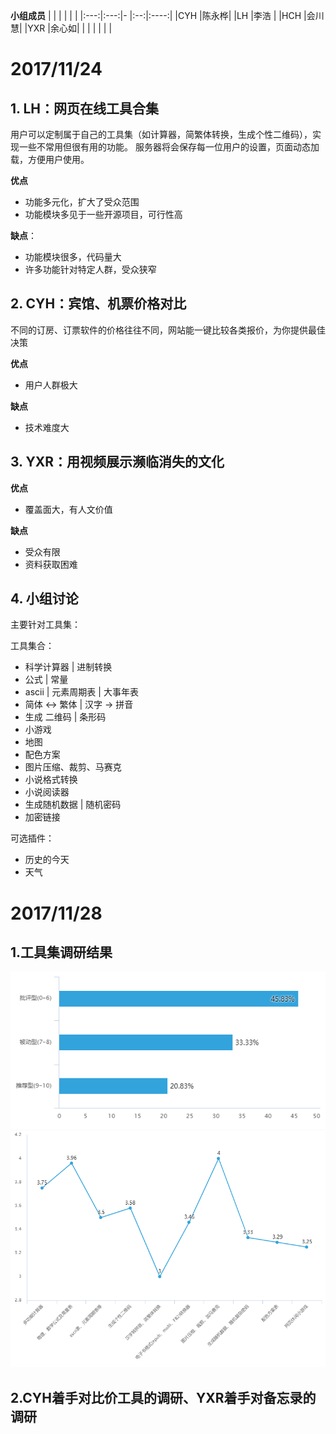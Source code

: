 **小组成员**
|     |     |   |    |      |
|:---:|:---:|-  |:--:|:----:|
|CYH  |陈永桦|   |LH  |李浩  |
|HCH  |会川慧|   |YXR |余心如|
|     |     |   |    |      |

# 2017/11/24

## 1. LH：网页在线工具合集

用户可以定制属于自己的工具集（如计算器，简繁体转换，生成个性二维码），实现一些不常用但很有用的功能。
服务器将会保存每一位用户的设置，页面动态加载，方便用户使用。

**优点**

- 功能多元化，扩大了受众范围
- 功能模块多见于一些开源项目，可行性高

**缺点**：

- 功能模块很多，代码量大
- 许多功能针对特定人群，受众狭窄

## 2. CYH：宾馆、机票价格对比

不同的订房、订票软件的价格往往不同，网站能一键比较各类报价，为你提供最佳决策

**优点**

- 用户人群极大

**缺点**

- 技术难度大

## 3. YXR：用视频展示濒临消失的文化

**优点**

- 覆盖面大，有人文价值

**缺点**

- 受众有限
- 资料获取困难

## 4. **小组讨论**

主要针对工具集：

工具集合：
- 科学计算器 | 进制转换
- 公式 | 常量
- ascii | 元素周期表 | 大事年表
- 简体 <-> 繁体 | 汉字 -> 拼音
- 生成 二维码 | 条形码
- 小游戏
- 地图
- 配色方案
- 图片压缩、裁剪、马赛克
- 小说格式转换
- 小说阅读器
- 生成随机数据 | 随机密码
- 加密链接

可选插件：

- 历史的今天
- 天气

# 2017/11/28

## 1.工具集调研结果

![nps](images/nps.png)
![tools](images/tools.png)

## 2.CYH着手对比价工具的调研、YXR着手对备忘录的调研